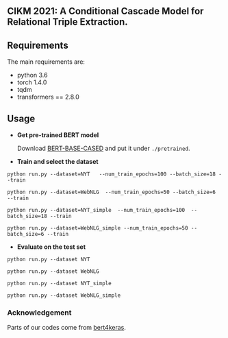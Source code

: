 ## CIKM 2021: A Conditional Cascade Model for Relational Triple Extraction.

## Requirements
The main requirements are:
- python 3.6
- torch 1.4.0 
- tqdm
- transformers == 2.8.0

## Usage
* **Get pre-trained BERT model**

  Download [BERT-BASE-CASED](https://huggingface.co/bert-base-cased) and put it under `./pretrained`.

* **Train and select the dataset**
```
python run.py --dataset=NYT   --num_train_epochs=100 --batch_size=18 --train

python run.py --dataset=WebNLG  --num_train_epochs=50 --batch_size=6  --train

python run.py --dataset=NYT_simple  --num_train_epochs=100  --batch_size=18 --train

python run.py --dataset=WebNLG_simple --num_train_epochs=50 --batch_size=6 --train
```

* **Evaluate on the test set**

```
python run.py --dataset NYT

python run.py --dataset WebNLG

python run.py --dataset NYT_simple

python run.py --dataset WebNLG_simple
```

### Acknowledgement
Parts of our codes come from [bert4keras](https://github.com/bojone/bert4keras).
